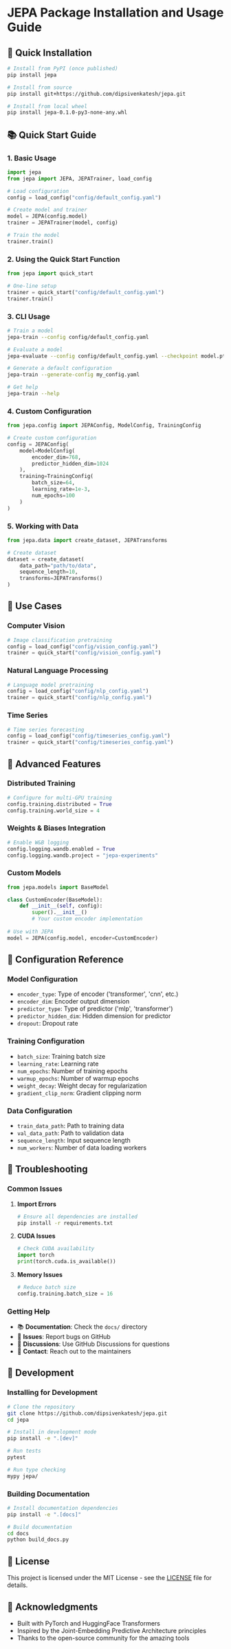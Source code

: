 # JEPA Package Installation and Usage Guide

## 🚀 Quick Installation

```bash
# Install from PyPI (once published)
pip install jepa

# Install from source
pip install git+https://github.com/dipsivenkatesh/jepa.git

# Install from local wheel
pip install jepa-0.1.0-py3-none-any.whl
```

## 📚 Quick Start Guide

### 1. Basic Usage

```python
import jepa
from jepa import JEPA, JEPATrainer, load_config

# Load configuration
config = load_config("config/default_config.yaml")

# Create model and trainer
model = JEPA(config.model)
trainer = JEPATrainer(model, config)

# Train the model
trainer.train()
```

### 2. Using the Quick Start Function

```python
from jepa import quick_start

# One-line setup
trainer = quick_start("config/default_config.yaml")
trainer.train()
```

### 3. CLI Usage

```bash
# Train a model
jepa-train --config config/default_config.yaml

# Evaluate a model
jepa-evaluate --config config/default_config.yaml --checkpoint model.pth

# Generate a default configuration
jepa-train --generate-config my_config.yaml

# Get help
jepa-train --help
```

### 4. Custom Configuration

```python
from jepa.config import JEPAConfig, ModelConfig, TrainingConfig

# Create custom configuration
config = JEPAConfig(
    model=ModelConfig(
        encoder_dim=768,
        predictor_hidden_dim=1024
    ),
    training=TrainingConfig(
        batch_size=64,
        learning_rate=1e-3,
        num_epochs=100
    )
)
```

### 5. Working with Data

```python
from jepa.data import create_dataset, JEPATransforms

# Create dataset
dataset = create_dataset(
    data_path="path/to/data",
    sequence_length=10,
    transforms=JEPATransforms()
)
```

## 🎯 Use Cases

### Computer Vision
```python
# Image classification pretraining
config = load_config("config/vision_config.yaml")
trainer = quick_start("config/vision_config.yaml")
```

### Natural Language Processing
```python
# Language model pretraining
config = load_config("config/nlp_config.yaml")
trainer = quick_start("config/nlp_config.yaml")
```

### Time Series
```python
# Time series forecasting
config = load_config("config/timeseries_config.yaml")
trainer = quick_start("config/timeseries_config.yaml")
```

## 🔧 Advanced Features

### Distributed Training
```python
# Configure for multi-GPU training
config.training.distributed = True
config.training.world_size = 4
```

### Weights & Biases Integration
```python
# Enable W&B logging
config.logging.wandb.enabled = True
config.logging.wandb.project = "jepa-experiments"
```

### Custom Models
```python
from jepa.models import BaseModel

class CustomEncoder(BaseModel):
    def __init__(self, config):
        super().__init__()
        # Your custom encoder implementation
        
# Use with JEPA
model = JEPA(config.model, encoder=CustomEncoder)
```

## 📖 Configuration Reference

### Model Configuration
- `encoder_type`: Type of encoder ('transformer', 'cnn', etc.)
- `encoder_dim`: Encoder output dimension
- `predictor_type`: Type of predictor ('mlp', 'transformer')
- `predictor_hidden_dim`: Hidden dimension for predictor
- `dropout`: Dropout rate

### Training Configuration
- `batch_size`: Training batch size
- `learning_rate`: Learning rate
- `num_epochs`: Number of training epochs
- `warmup_epochs`: Number of warmup epochs
- `weight_decay`: Weight decay for regularization
- `gradient_clip_norm`: Gradient clipping norm

### Data Configuration
- `train_data_path`: Path to training data
- `val_data_path`: Path to validation data
- `sequence_length`: Input sequence length
- `num_workers`: Number of data loading workers

## 🐛 Troubleshooting

### Common Issues

1. **Import Errors**
   ```bash
   # Ensure all dependencies are installed
   pip install -r requirements.txt
   ```

2. **CUDA Issues**
   ```python
   # Check CUDA availability
   import torch
   print(torch.cuda.is_available())
   ```

3. **Memory Issues**
   ```python
   # Reduce batch size
   config.training.batch_size = 16
   ```

### Getting Help

- 📚 **Documentation**: Check the `docs/` directory
- 🐛 **Issues**: Report bugs on GitHub
- 💬 **Discussions**: Use GitHub Discussions for questions
- 📧 **Contact**: Reach out to the maintainers

## 🧪 Development

### Installing for Development
```bash
# Clone the repository
git clone https://github.com/dipsivenkatesh/jepa.git
cd jepa

# Install in development mode
pip install -e ".[dev]"

# Run tests
pytest

# Run type checking
mypy jepa/
```

### Building Documentation
```bash
# Install documentation dependencies
pip install -e ".[docs]"

# Build documentation
cd docs
python build_docs.py
```

## 📄 License

This project is licensed under the MIT License - see the [LICENSE](LICENSE) file for details.

## 🙏 Acknowledgments

- Built with PyTorch and HuggingFace Transformers
- Inspired by the Joint-Embedding Predictive Architecture principles
- Thanks to the open-source community for the amazing tools
